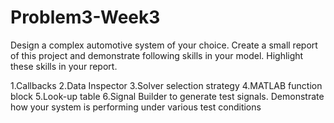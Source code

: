 # Problem3-Week3
Design a complex automotive system of your choice. Create a small report of this project and demonstrate following skills in your model. Highlight these skills in your report.

1.Callbacks
2.Data Inspector
3.Solver selection strategy
4.MATLAB function block
5.Look-up table
6.Signal Builder to generate test signals. Demonstrate how your system is performing under various test conditions

